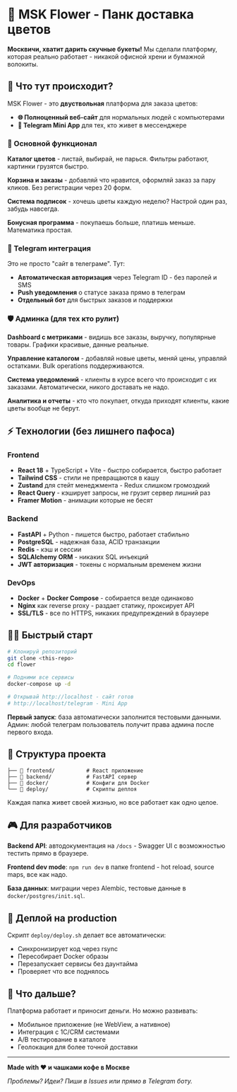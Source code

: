 # 🌸 MSK Flower - Панк доставка цветов 

**Москвичи, хватит дарить скучные букеты!** Мы сделали платформу, которая реально работает - никакой офисной хрени и бумажной волокиты.

## 🚀 Что тут происходит?

MSK Flower - это **двуствольная** платформа для заказа цветов:
- **🌐 Полноценный веб-сайт** для нормальных людей с компьютерами  
- **📱 Telegram Mini App** для тех, кто живет в мессенджере

### 🎯 Основной функционал

**Каталог цветов** - листай, выбирай, не парься. Фильтры работают, картинки грузятся быстро.

**Корзина и заказы** - добавляй что нравится, оформляй заказ за пару кликов. Без регистрации через 20 форм.

**Система подписок** - хочешь цветы каждую неделю? Настрой один раз, забудь навсегда.

**Бонусная программа** - покупаешь больше, платишь меньше. Математика простая.

### 📱 Telegram интеграция 

Это не просто "сайт в телеграме". Тут:
- **Автоматическая авторизация** через Telegram ID - без паролей и SMS
- **Push уведомления** о статусе заказа прямо в телеграм
- **Отдельный бот** для быстрых заказов и поддержки

### 🛡️ Админка (для тех кто рулит)

**Dashboard с метриками** - видишь все заказы, выручку, популярные товары. Графики красивые, данные реальные.

**Управление каталогом** - добавляй новые цветы, меняй цены, управляй остатками. Bulk operations поддерживаются.

**Система уведомлений** - клиенты в курсе всего что происходит с их заказами. Автоматически, никого доставать не надо.

**Аналитика и отчеты** - кто что покупает, откуда приходят клиенты, какие цветы вообще не берут.

## ⚡ Технологии (без лишнего пафоса)

### Frontend
- **React 18** + TypeScript + Vite - быстро собирается, быстро работает
- **Tailwind CSS** - стили не превращаются в кашу  
- **Zustand** для стейт менеджмента - Redux слишком громоздкий
- **React Query** - кэширует запросы, не грузит сервер лишний раз
- **Framer Motion** - анимации которые не бесят

### Backend  
- **FastAPI** + Python - пишется быстро, работает стабильно
- **PostgreSQL** - надежная база, ACID транзакции
- **Redis** - кэш и сессии
- **SQLAlchemy ORM** - никаких SQL инъекций
- **JWT авторизация** - токены с нормальным временем жизни

### DevOps
- **Docker** + **Docker Compose** - собирается везде одинаково
- **Nginx** как reverse proxy - раздает статику, проксирует API  
- **SSL/TLS** - все по HTTPS, никаких предупреждений в браузере

## 🏃‍♂️ Быстрый старт

```bash
# Клонируй репозиторий
git clone <this-repo>
cd flower

# Подними все сервисы
docker-compose up -d

# Открывай http://localhost - сайт готов
# http://localhost/telegram - Mini App
```

**Первый запуск**: база автоматически заполнится тестовыми данными. Админ: любой телеграм пользователь получит права админа после первого входа.

## 📁 Структура проекта

```
├── 📂 frontend/          # React приложение
├── 📂 backend/           # FastAPI сервер  
├── 📂 docker/            # Конфиги для Docker
└── 📂 deploy/            # Скрипты деплоя
```

Каждая папка живет своей жизнью, но все работает как одно целое.

## 🎮 Для разработчиков

**Backend API**: автодокументация на `/docs` - Swagger UI с возможностью тестить прямо в браузере.

**Frontend dev mode**: `npm run dev` в папке frontend - hot reload, source maps, все как надо.

**База данных**: миграции через Alembic, тестовые данные в `docker/postgres/init.sql`.

## 🚀 Деплой на production

Скрипт `deploy/deploy.sh` делает все автоматически:
- Синхронизирует код через rsync
- Пересобирает Docker образы  
- Перезапускает сервисы без даунтайма
- Проверяет что все поднялось

## 🎯 Что дальше?

Платформа работает и приносит деньги. Но можно развивать:
- Мобильное приложение (не WebView, а нативное)  
- Интеграция с 1С/CRM системами
- A/B тестирование в каталоге
- Геолокация для более точной доставки

---

**Made with ❤️ и чашками кофе в Москве**

*Проблемы? Идеи? Пиши в Issues или прямо в Telegram боту.* 